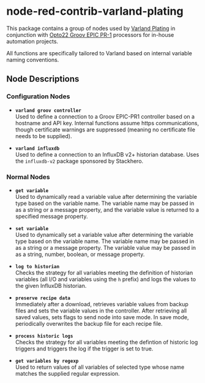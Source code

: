 # node-red-contrib-varland-plating

This package contains a group of nodes used by [Varland Plating](http://www.varland.com) in conjunction with [Opto22 Groov EPIC PR-1](https://www.opto22.com/products/product-container/grv-epic-pr1) processors for in-house automation projects.

All functions are specifically tailored to Varland based on internal variable naming conventions.

## Node Descriptions

### Configuration Nodes

- **`varland groov controller`**  
  Used to define a connection to a Groov EPIC-PR1 controller based on a hostname and API key. Internal functions assume https communications, though certificate warnings are suppressed (meaning no certificate file needs to be supplied).
  
- **`varland influxdb`**  
  Used to define a connection to an InfluxDB v2+ historian database. Uses the `influxdb-v2` package sponsored by Stackhero.

### Normal Nodes

- **`get variable`**  
  Used to dynamically read a variable value after determining the variable type based on the variable name. The variable name may be passed in as a string or a message property, and the variable value is returned to a specified message property.

- **`set variable`**  
  Used to dynamically set a variable value after determining the variable type based on the variable name. The variable name may be passed in as a string or a message property. The variable value may be passed in as a string, number, boolean, or message property.

- **`log to historian`**  
  Checks the strategy for all variables meeting the definition of historian variables (all I/O and variables using the `h` prefix) and logs the values to the given InfluxDB historian.

- **`preserve recipe data`**  
  Immediately after a download, retrieves variable values from backup files and sets the variable values in the controller. After retrieving all saved values, sets flags to send node into save mode. In save mode, periodically overwrites the backup file for each recipe file.

- **`process historic logs`**  
  Checks the strategy for all variables meeting the defintion of historic log triggers and triggers the log if the trigger is set to true.

- **`get variables by regexp`**  
  Used to return values of all variables of selected type whose name matches the supplied regular expression.